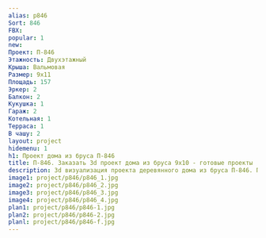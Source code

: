 ```yaml
---
alias: p846
Sort: 846
FBX: 
popular: 1
new: 
Проект: П-846
Этажность: Двухэтажный
Крыша: Вальмовая
Размер: 9х11
Площадь: 157
Эркер: 2
Балкон: 2
Кукушка: 1
Гараж: 2
Котельная: 1
Терраса: 1
В чашу: 2
layout: project
hidemenu: 1
h1: Проект дома из бруса П-846
title: П-846. Заказать 3d проект дома из бруса 9х10 - готовые проекты
description: 3d визуализация проекта деревянного дома из бруса П-846. Площадь 157 м2, размер 9х10. Вы можете внести любые изменения в проект.
image1: project/p846/p846_1.jpg
image2: project/p846/p846_2.jpg
image3: project/p846/p846_3.jpg
image4: project/p846/p846_4.jpg
plan1: project/p846/p846-1.jpg
plan2: project/p846/p846-2.jpg
planl: project/p846/p846-f.jpg
---
```

